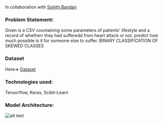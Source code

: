 In collaboration with [Sohith Bandari](https://github.com/Billa-Man)

### Problem Statement:
Given is a CSV coontaining some parameters of patients' lifestyle and a record of whetherr they had sufferedd from heart attack or not. predict how much possible is it for someone else to suffer.
BINARY CLASSIFICATION OF SKEWED CLASSES

### Dataset
Here=> [Dataset](https://www.kaggle.com/alexteboul/heart-disease-health-indicators-dataset)

### Technologies used:
Tensorflow, Keras, Scikit-Learn

### Model Architecture:
![alt text](https://github.com/sayanbiswas023/Machine_Learning_Projects/blob/main/Mexico_Earthquake_Damage/skip/an_network.png?raw=true)

